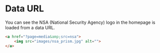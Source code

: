# Data URL

You can see the NSA (National Security Agency) logo in the homepage is loaded from a data URL.
```html
<a href="?page=media&amp;src=nsa">
	<img src="images/nsa_prism.jpg" alt="">
</a>
```